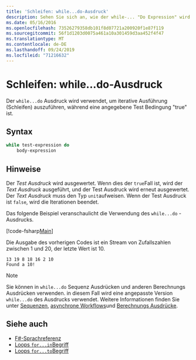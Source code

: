 ```yaml
---
title: 'Schleifen: while...do-Ausdruck'
description: Sehen Sie sich an, wie der while-... "Do Expression" wird verwendet, um iterative Ausführung (Schleifen) auszuführen, während eine angegebene Test Bedingung "true" ist.
ms.date: 05/16/2016
ms.openlocfilehash: 73526279358db101f8d07721a200920f1e87f119
ms.sourcegitcommit: 56f1d1203d0075a461a10a301459d3aa452f4f47
ms.translationtype: MT
ms.contentlocale: de-DE
ms.lasthandoff: 09/24/2019
ms.locfileid: "71216632"
---
```

# <a name="loops-whiledo-expression"></a>Schleifen: while...do-Ausdruck

Der `while...do` Ausdruck wird verwendet, um iterative Ausführung (Schleifen) auszuführen, während eine angegebene Test Bedingung "true" ist.

## <a name="syntax"></a>Syntax

```fsharp
while test-expression do
    body-expression
```

## <a name="remarks"></a>Hinweise

Der *Test Ausdruck* wird ausgewertet. Wenn dies der `true`Fall ist, wird der *Text Ausdruck* ausgeführt, und der Test Ausdruck wird erneut ausgewertet. Der *Text Ausdruck* muss den Typ `unit`aufweisen. Wenn der Test Ausdruck ist `false`, wird die Iterationen beendet.

Das folgende Beispiel veranschaulicht die Verwendung des `while...do` -Ausdrucks.

[!code-fsharp[Main](~/samples/snippets/fsharp/lang-ref-2/snippet5301.fs)]

Die Ausgabe des vorherigen Codes ist ein Stream von Zufallszahlen zwischen 1 und 20, der letzte Wert ist 10.

```console
13 19 8 18 16 2 10
Found a 10!
```

> [!NOTE]
> Sie können in `while...do` Sequenz Ausdrücken und anderen Berechnungs Ausdrücken verwenden. in diesem Fall wird eine angepasste Version `while...do` des Ausdrucks verwendet. Weitere Informationen finden Sie unter [Sequenzen](sequences.md), [asynchrone Workflows](asynchronous-workflows.md)und [Berechnungs Ausdrücke](computation-expressions.md).

## <a name="see-also"></a>Siehe auch

- [F#-Sprachreferenz](index.md)
- [Loops `for...in`Begriff](loops-for-in-expression.md)
- [Loops `for...to`Begriff](loops-for-to-expression.md)
